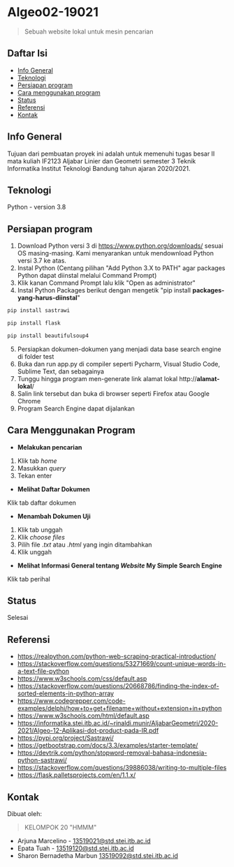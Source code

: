 # Algeo02-19021
> Sebuah website lokal untuk mesin pencarian 

## Daftar Isi
* [Info General](#info-general)
* [Teknologi](#teknologi)
* [Persiapan program](#persiapan-program)
* [Cara menggunakan program](#cara-menggunakan-program)
* [Status](#status)
* [Referensi](#referensi)
* [Kontak](#kontak)

## Info General
Tujuan dari pembuatan proyek ini adalah untuk memenuhi tugas besar II mata kuliah IF2123 Aljabar Linier dan Geometri semester 3 Teknik Informatika Institut Teknologi Bandung tahun ajaran 2020/2021.

## Teknologi
Python - version 3.8

## Persiapan program
1. Download Python versi 3 di https://www.python.org/downloads/ sesuai OS masing-masing. Kami menyarankan untuk mendownload Python versi 3.7 ke atas.
2. Instal Python (Centang pilihan "Add Python 3.X to PATH" agar packages Python dapat diinstal melalui Command Prompt)
3. Klik kanan Command Prompt lalu klik "Open as administrator"
4. Instal Python Packages berikut dengan mengetik "pip install **packages-yang-harus-diinstal**"
```bash
pip install sastrawi
```
```bash
pip install flask
```
```bash
pip install beautifulsoup4
```
5. Persiapkan dokumen-dokumen yang menjadi data base search engine di folder test
6. Buka dan run app.py di compiler seperti Pycharm, Visual Studio Code, Sublime Text, dan sebagainya
7. Tunggu hingga program men-generate link alamat lokal http://**alamat-lokal**/
8. Salin link tersebut dan buka di browser seperti Firefox atau Google Chrome
9. Program Search Engine dapat dijalankan

## Cara Menggunakan Program
* **Melakukan pencarian**
1. Klik tab *home* 
2. Masukkan *query*
3. Tekan enter
* **Melihat Daftar Dokumen**


Klik tab daftar dokumen
* **Menambah Dokumen Uji**
1. Klik tab unggah
2. Klik *choose files*
3. Pilih file .*txt* atau .*html* yang ingin ditambahkan
4. Klik unggah
* **Melihat Informasi General tentang *Website* My Simple Search Engine**


Klik tab perihal

## Status
Selesai

## Referensi
* https://realpython.com/python-web-scraping-practical-introduction/
* https://stackoverflow.com/questions/53271669/count-unique-words-in-a-text-file-python
* https://www.w3schools.com/css/default.asp
* https://stackoverflow.com/questions/20668786/finding-the-index-of-sorted-elements-in-python-array
* https://www.codegrepper.com/code-examples/delphi/how+to+get+filename+without+extension+in+python
* https://www.w3schools.com/html/default.asp
* https://informatika.stei.itb.ac.id/~rinaldi.munir/AljabarGeometri/2020-2021/Algeo-12-Aplikasi-dot-product-pada-IR.pdf
* https://pypi.org/project/Sastrawi/
* https://getbootstrap.com/docs/3.3/examples/starter-template/
* https://devtrik.com/python/stopword-removal-bahasa-indonesia-python-sastrawi/
* https://stackoverflow.com/questions/39886038/writing-to-multiple-files
* https://flask.palletsprojects.com/en/1.1.x/

## Kontak
Dibuat oleh:
> KELOMPOK 20 "HMMM"
* Arjuna Marcelino - 13519021@std.stei.itb.ac.id
* Epata Tuah - 13519120@std.stei.itb.ac.id
* Sharon Bernadetha Marbun 13519092@std.stei.itb.ac.id
